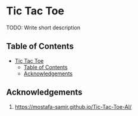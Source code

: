 # Tic Tac Toe

TODO: Write short description


## Table of Contents

- [Tic Tac Toe](#tic-tac-toe)
  - [Table of Contents](#table-of-contents)
  - [Acknowledgements](#acknowledgements)


## Acknowledgements

1. https://mostafa-samir.github.io/Tic-Tac-Toe-AI/

